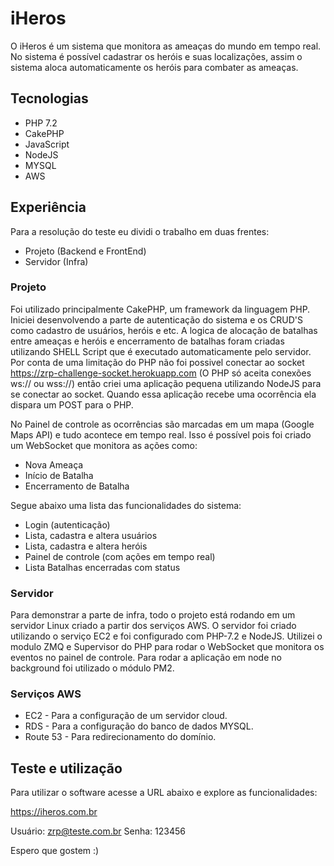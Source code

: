# iHeros

O iHeros é um sistema que monitora as ameaças do mundo em tempo real. No sistema é possível cadastrar os heróis e suas localizações, assim o sistema aloca automaticamente os heróis para combater as ameaças.

## Tecnologias

- PHP 7.2
- CakePHP
- JavaScript
- NodeJS
- MYSQL
- AWS

## Experiência

Para a resolução do teste eu dividi o trabalho em duas frentes:

- Projeto (Backend e FrontEnd)
- Servidor (Infra)

### Projeto

Foi utilizado principalmente CakePHP, um framework da linguagem PHP. Iniciei desenvolvendo a parte de autenticação do sistema e os CRUD'S como cadastro de usuários, heróis e etc. A logica de alocação de batalhas entre ameaças e heróis e encerramento de batalhas foram criadas utilizando SHELL Script que é executado automaticamente pelo servidor. Por conta de uma limitação do PHP não foi possivel conectar ao socket https://zrp-challenge-socket.herokuapp.com (O PHP só aceita conexões ws:// ou wss://) então criei uma aplicação pequena utilizando NodeJS para se conectar ao socket. Quando essa aplicação recebe uma ocorrência ela dispara um POST para o PHP.

No Painel de controle as ocorrências são marcadas em um mapa (Google Maps API) e tudo acontece em tempo real. Isso é possível pois foi criado um WebSocket que monitora as ações como:

- Nova Ameaça
- Início de Batalha
- Encerramento de Batalha

Segue abaixo uma lista das funcionalidades do sistema:

- Login (autenticação)
- Lista, cadastra e altera usuários
- Lista, cadastra e altera heróis
- Painel de controle (com ações em tempo real)
- Lista Batalhas encerradas com status

### Servidor

Para demonstrar a parte de infra, todo o projeto está rodando em um servidor Linux criado a partir dos serviços AWS. O servidor foi criado utilizando o serviço EC2 e foi configurado com PHP-7.2 e NodeJS. Utilizei o modulo ZMQ e Supervisor do PHP para rodar o WebSocket que monitora os eventos no painel de controle. Para rodar a aplicação em node no background foi utilizado o módulo PM2.

### Serviços AWS

- EC2 - Para a configuração de um servidor cloud.
- RDS - Para a configuração do banco de dados MYSQL.
- Route 53 - Para redirecionamento do domínio.

## Teste e utilização

Para utilizar o software acesse a URL abaixo e explore as funcionalidades:

https://iheros.com.br

Usuário: zrp@teste.com.br
Senha: 123456

Espero que gostem :)
